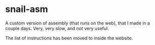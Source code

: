 # snail-asm
A custom version of assembly (that runs on the web), that I made in a couple days. Very, very slow, and not very useful.

The list of instructions has been moved to inside the website.
